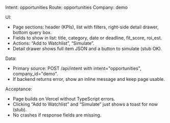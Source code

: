 Intent: opportunities
Route: opportunities
Company: demo

UI:
- Page sections: header (KPIs), list with filters, right-side detail drawer, bottom query box.
- Fields to show in list: title, category, date or deadline, fit_score, roi_est.
- Actions: “Add to Watchlist”, “Simulate”.
- Detail drawer shows full item JSON and a button to simulate (stub OK).

Data:
- Primary source: POST /api/intent with intent="opportunities", company_id="demo".
- If backend returns error, show an inline message and keep page usable.

Acceptance:
- Page builds on Vercel without TypeScript errors.
- Clicking “Add to Watchlist” and “Simulate” just shows a toast for now (stub).
- No crashes if response fields are missing.
